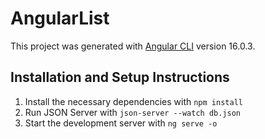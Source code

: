 # AngularList

This project was generated with [Angular CLI](https://github.com/angular/angular-cli) version 16.0.3.

## Installation and Setup Instructions
1. Install the necessary dependencies with `npm install`
2. Run JSON Server with `json-server --watch db.json`
3. Start the development server with `ng serve -o`

